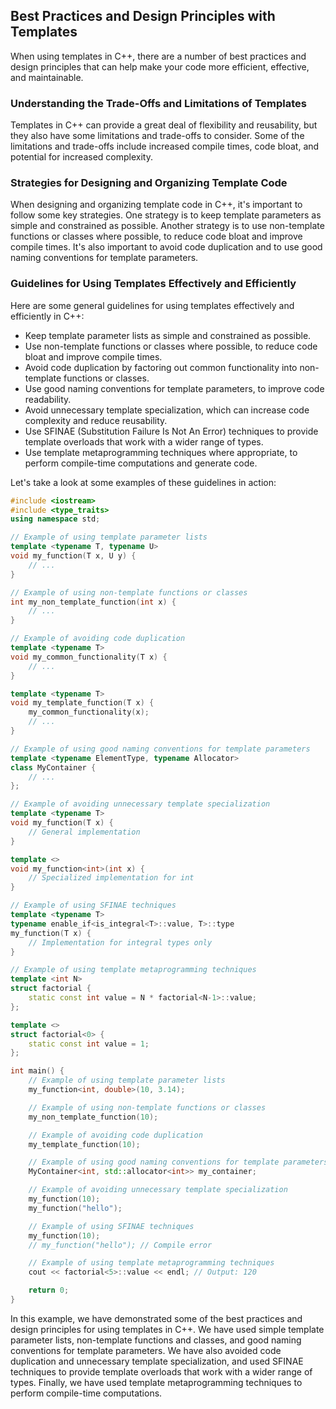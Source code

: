 
## Best Practices and Design Principles with Templates
When using templates in C++, there are a number of best practices and design principles that can help make your code more efficient, effective, and maintainable.

### Understanding the Trade-Offs and Limitations of Templates
Templates in C++ can provide a great deal of flexibility and reusability, but they also have some limitations and trade-offs to consider. Some of the limitations and trade-offs include increased compile times, code bloat, and potential for increased complexity.

### Strategies for Designing and Organizing Template Code
When designing and organizing template code in C++, it's important to follow some key strategies. One strategy is to keep template parameters as simple and constrained as possible. Another strategy is to use non-template functions or classes where possible, to reduce code bloat and improve compile times. It's also important to avoid code duplication and to use good naming conventions for template parameters.

### Guidelines for Using Templates Effectively and Efficiently
Here are some general guidelines for using templates effectively and efficiently in C++:

* Keep template parameter lists as simple and constrained as possible.
* Use non-template functions or classes where possible, to reduce code bloat and improve compile times.
* Avoid code duplication by factoring out common functionality into non-template functions or classes.
* Use good naming conventions for template parameters, to improve code readability.
* Avoid unnecessary template specialization, which can increase code complexity and reduce reusability.
* Use SFINAE (Substitution Failure Is Not An Error) techniques to provide template overloads that work with a wider range of types.
* Use template metaprogramming techniques where appropriate, to perform compile-time computations and generate code.

Let's take a look at some examples of these guidelines in action:
```cpp
#include <iostream>
#include <type_traits>
using namespace std;

// Example of using template parameter lists
template <typename T, typename U>
void my_function(T x, U y) {
    // ...
}

// Example of using non-template functions or classes
int my_non_template_function(int x) {
    // ...
}

// Example of avoiding code duplication
template <typename T>
void my_common_functionality(T x) {
    // ...
}

template <typename T>
void my_template_function(T x) {
    my_common_functionality(x);
    // ...
}

// Example of using good naming conventions for template parameters
template <typename ElementType, typename Allocator>
class MyContainer {
    // ...
};

// Example of avoiding unnecessary template specialization
template <typename T>
void my_function(T x) {
    // General implementation
}

template <>
void my_function<int>(int x) {
    // Specialized implementation for int
}

// Example of using SFINAE techniques
template <typename T>
typename enable_if<is_integral<T>::value, T>::type
my_function(T x) {
    // Implementation for integral types only
}

// Example of using template metaprogramming techniques
template <int N>
struct factorial {
    static const int value = N * factorial<N-1>::value;
};

template <>
struct factorial<0> {
    static const int value = 1;
};

int main() {
    // Example of using template parameter lists
    my_function<int, double>(10, 3.14);

    // Example of using non-template functions or classes
    my_non_template_function(10);

    // Example of avoiding code duplication
    my_template_function(10);

    // Example of using good naming conventions for template parameters
    MyContainer<int, std::allocator<int>> my_container;

    // Example of avoiding unnecessary template specialization
    my_function(10);
    my_function("hello");

    // Example of using SFINAE techniques
    my_function(10);
    // my_function("hello"); // Compile error

    // Example of using template metaprogramming techniques
    cout << factorial<5>::value << endl; // Output: 120

    return 0;
}
```
In this example, we have demonstrated some of the best practices and design principles for using templates in C++. We have used simple template parameter lists, non-template functions and classes, and good naming conventions for template parameters. We have also avoided code duplication and unnecessary template specialization, and used SFINAE techniques to provide template overloads that work with a wider range of types. Finally, we have used template metaprogramming techniques to perform compile-time computations.